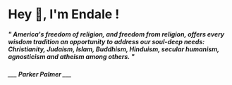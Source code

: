 <h1 title="head"> Hey 👋, I'm Endale !</h1>

**<h5><i>" America's freedom of religion, and freedom from religion, offers every wisdom tradition an opportunity to address our soul-deep needs: Christianity, Judaism, Islam, Buddhism, Hinduism, secular humanism, agnosticism and atheism among others. "</i></h5>**

*<b>___ Parker Palmer ___</b>*

